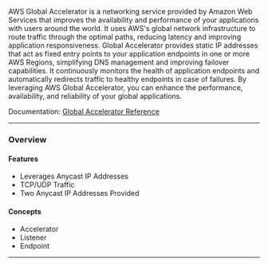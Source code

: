 AWS Global Accelerator is a networking service provided by Amazon Web Services that improves the availability and performance of your applications with users around the world. It uses AWS's global network infrastructure to route traffic through the optimal paths, reducing latency and improving application responsiveness. Global Accelerator provides static IP addresses that act as fixed entry points to your application endpoints in one or more AWS Regions, simplifying DNS management and improving failover capabilities. It continuously monitors the health of application endpoints and automatically redirects traffic to healthy endpoints in case of failures. By leveraging AWS Global Accelerator, you can enhance the performance, availability, and reliability of your global applications.

Documentation: [Global Accelerator Reference](https://aws.amazon.com/global-accelerator/)
___
### Overview
#### Features
- Leverages Anycast IP Addresses
- TCP/UDP Traffic
- Two Anycast IP Addresses Provided
#### Concepts
- Accelerator
- Listener
- Endpoint

___